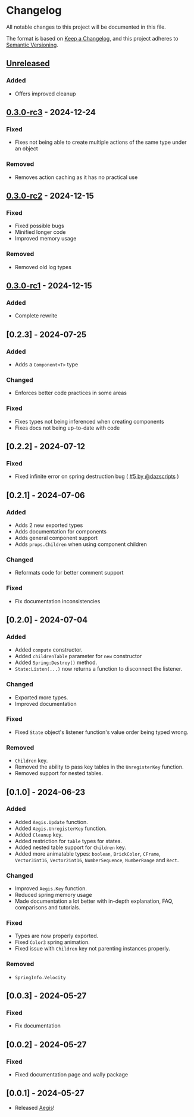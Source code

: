 # Changelog

All notable changes to this project will be documented in this file.

The format is based on [Keep a Changelog](https://keepachangelog.com/en/1.1.0/),
and this project adheres to [Semantic Versioning](https://semver.org/spec/v2.0.0.html).

## [Unreleased]

### Added

- Offers improved cleanup

## [0.3.0-rc3] - 2024-12-24

### Fixed

- Fixes not being able to create multiple actions of the same type under an object

### Removed

- Removes action caching as it has no practical use

## [0.3.0-rc2] - 2024-12-15

### Fixed

- Fixed possible bugs
- Minified longer code
- Improved memory usage

### Removed

- Removed old log types

## [0.3.0-rc1] - 2024-12-15

### Added

- Complete rewrite

## [0.2.3] - 2024-07-25

### Added

- Adds a `Component<T>` type

### Changed

- Enforces better code practices in some areas

### Fixed

- Fixes types not being inferenced when creating components
- Fixes docs not being up-to-date with code

## [0.2.2] - 2024-07-12

### Fixed

- Fixed infinite error on spring destruction bug ( [#5 by @dazscripts](https://github.com/lumin-org/ui/pull/5) )

## [0.2.1] - 2024-07-06

### Added

- Adds 2 new exported types
- Adds documentation for components
- Adds general component support
- Adds `props.Children` when using component children

### Changed

- Reformats code for better comment support

### Fixed

- Fix documentation inconsistencies

## [0.2.0] - 2024-07-04

### Added

- Added `compute` constructor.
- Added `childrenTable` parameter for `new` constructor
- Added `Spring:Destroy()` method.
- `State:Listen(...)` now returns a function to disconnect the listener.

### Changed

- Exported more types.
- Improved documentation

### Fixed

- Fixed `State` object's listener function's value order being typed wrong.

### Removed

- `Children` key.
- Removed the ability to pass key tables in the `UnregisterKey` function.
- Removed support for nested tables.

## [0.1.0] - 2024-06-23

### Added

- Added `Aegis.Update` function.
- Added `Aegis.UnregisterKey` function.
- Added `Cleanup` key.
- Added restriction for `table` types for states.
- Added nested table support for `Children` key.
- Added more animatable types: `boolean`, `BrickColor`, `CFrame`, `Vector3int16`, `Vector2int16`, `NumberSequence`, `NumberRange` and `Rect`.

### Changed

- Improved `Aegis.Key` function.
- Reduced spring memory usage
- Made documentation a lot better with in-depth explanation, FAQ, comparisons and tutorials.

### Fixed

- Types are now properly exported.
- Fixed `Color3` spring animation.
- Fixed issue with `Children` key not parenting instances properly.

### Removed

- `SpringInfo.Velocity`

## [0.0.3] - 2024-05-27

### Fixed

- Fix documentation

## [0.0.2] - 2024-05-27

### Fixed

- Fixed documentation page and wally package

## [0.0.1] - 2024-05-27

- Released [Aegis](/)!

[unreleased]: https://github.com/lumin-org/ui/compare/v0.3.0-rc3...HEAD
[0.3.0-rc3]: https://github.com/lumin-org/ui/compare/v0.3.0-rc2...v0.3.0-rc3
[0.3.0-rc2]: https://github.com/lumin-org/ui/compare/v0.3.0-rc1...v0.3.0-rc2
[0.3.0-rc1]: https://github.com/lumin-org/ui/compare/494ed6244654f0eb7886177eff2f6c86520cb742...v0.3.0-rc1
